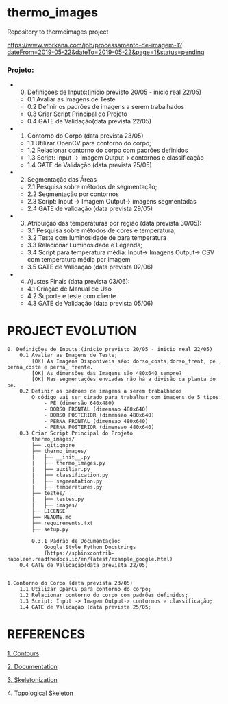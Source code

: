 # thermo_images
Repository to thermoimages project

https://www.workana.com/job/processamento-de-imagem-1?dateFrom=2019-05-22&dateTo=2019-05-22&page=1&status=pending

### Projeto:
* 0. Definições de Inputs:(início previsto 20/05 - inicio real 22/05)
    * 0.1 Avaliar as Imagens de Teste
    * 0.2 Definir os padrões de imagens a serem trabalhados
    * 0.3 Criar Script Principal do Projeto
    * 0.4 GATE de Validação(data prevista 22/05)
* 1. Contorno do Corpo (data prevista 23/05)
    * 1.1 Utilizar OpenCV para contorno do corpo;
    * 1.2 Relacionar contorno do corpo com padrões definidos
    * 1.3 Script:
        Input -> Imagem
        Output-> contornos e classificação
    * 1.4 GATE de Validação (data prevista 25/05)
* 2. Segmentação das Áreas
    * 2.1 Pesquisa sobre métodos de segmentação;
    * 2.2 Segmentação por contornos
    * 2.3 Script:
        Input -> Imagem
        Output-> imagens segmentadas
    * 2.4 GATE de validação (data prevista 29/05)
* 3. Atribuição das temperaturas por região (data prevista 30/05):
  * 3.1 Pesquisa sobre métodos de cores e temperatura;
  * 3.2 Teste com luminosidade de para temperatura
  * 3.3 Relacionar Luminosidade e Legenda;
  * 3.4 Script para temperatura média:
      Input-> Imagens
      Output-> CSV com temperatura média por imagem
  * 3.5 GATE de Validação (data prevista 02/06)
* 4. Ajustes Finais (data prevista 03/06):
  * 4.1 Criação de Manual de Uso
  * 4.2 Suporte e teste com cliente
  * 4.3 GATE de Validação (data prevista 05/06)
  
  
# PROJECT EVOLUTION

    0. Definições de Inputs:(início previsto 20/05 - inicio real 22/05)
        0.1 Avaliar as Imagens de Teste;
            [OK] As Imagens Disponíveis são: dorso_costa,dorso_frent, pé , perna_costa e perna_ frente.
            [OK] As dimensões das Imagens são 480x640 sempre?
            [OK] Nas segmentações enviadas não há a divisão da planta do pé.
        0.2 Definir os padrões de imagens a serem trabalhados
            O código vai ser cirado para trabalhar com imagens de 5 tipos:
                - PÉ (dimensão 640x480)
                - DORSO FRONTAL (dimensao 480x640)
                - DORSO POSTERIOR (dimensao 480x640)
                - PERNA FRONTAL (dimensao 480x640)
                - PERNA POSTERIOR (dimensao 480x640)
        0.3 Criar Script Principal do Projeto
            thermo_images/
            ├── .gitignore
            ├── thermo_images/
            |   ├── __init__.py
            |   ├── thermo_images.py
            |   ├── auxiliar.py
            |   ├── classification.py
            |   ├── segmentation.py
            |   ├── temperatures.py
            ├── testes/
            |   ├── testes.py
            |   ├── images/
            ├── LICENSE
            ├── README.md
            ├── requirements.txt
            ├── setup.py
            
            0.3.1 Padrão de Documentação:
                Google Style Python Docstrings
                (https://sphinxcontrib-napoleon.readthedocs.io/en/latest/example_google.html)
        0.4 GATE de Validação(data prevista 22/05)
        
        
    1.Contorno do Corpo (data prevista 23/05)
        1.1 Utilizar OpenCV para contorno do corpo;
        1.2 Relacionar contorno do corpo com padrões definidos;
        1.3 Script: Input -> Imagem Output-> contornos e classificação;
        1.4 GATE de Validação (data prevista 25/05;

# REFERENCES

[1. Contours](https://docs.opencv.org/3.4/d1/d32/tutorial_py_contour_properties.html)

[2. Documentation](https://sphinxcontrib-napoleon.readthedocs.io/en/latest/example_google.html)

[3. Skeletonization](http://opencvpython.blogspot.com/2012/05/skeletonization-using-opencv-python.html)

[4. Topological Skeleton](https://en.wikipedia.org/wiki/Topological_skeleton)



